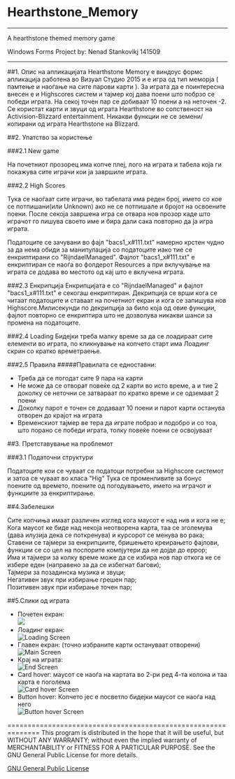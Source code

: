 # Hearthstone_Memory
--------------------
A hearthstone themed memory game

Windows Forms Project by: 
Nenad Stankovikj 141509


---
##1. Опис на апликацијата
Hearthstone Memory е виндоус формс апликација работена во Визуал Студио 2015 и е игра од тип меморја ( памтење и наоѓање на сите парови карти ).
За играта да е поинтересна внесен е и Highscores систем и тајмер кој дава поени што побрзо се победи играта. На секој точен пар се добиваат 10 поени а на неточен -2.
Се користат карти и звуци од играта Hearthstone во сопственост на Activision-Blizzard entertainment. 
Никакви функции не се земени/копирани од играта Hearthstone на Blizzard.

##2. Упатство за користењe

###2.1 New game

На почетниот прозорец има копче плеј, лого на играта и табела која ги покажува сите играчи кои ја завршиле играта.

###2.2 High Scores

Тука се наоѓаат сите играчи, во табелата има реден број, името со кое се потпишани(или Unknown) ако не се потпишале и бројот на освоените поени.
После секоја завршена игра се отвара нов прозор каде што играчот го пишува своето име и бира дали сака повторно да ја игра играта.

Податоците се зачувани во фајл "bacs1_x#111.txt" намерно крстен чудно за да нема обиди за манипулација со податоците иако тие се
енкриптирани со "RijndaelManaged". Фајлот "bacs1_x#111.txt" е енкриптиран се наоѓа во фолдерот Resources а при вклучување на играта 
се додава во местото од кај што е вклучена играта.

###2.3 Енкрипција
Енкрипцијата е со "RijndaelManaged" и фајлот  "bacs1_x#111.txt" е секогаш енкриптиран. Декрипција се врши кога се читаат податоците и ставаат 
на почетниот екран и кога се запишува нов Highscore.Милисекунди по декрипција за било која од овие функции, фајлот повторно се енкриптира
што не дозволува никакви шанси за промена на податоците.

###2.4 Loading
Бидејки треба малку време за да се лоадираат сите елементи во играта, по кликнување на копчето старт има Лоадинг скрин со кратко времетраење. 

###2.5 Правила
#####Правилата се едноставни:

* Треба да се погодат сите 9 пара на карти
* Не може да се отворат повеќе од 2 карти во исто време, а и тие 2 доколку се неточни се затвараат по кратко време и се одземаат 2 поени
* Доколку парот е точен се додаваат 10 поени и парот карти останува отворен до крајот на играта 
* Временскиот тајмер ве тера да играте побрзо и подобро и со тоа, што порано се победи играта, толку повеќе поени се освојуваат


##3. Претставување на проблемот

###3.1 Податочни структури

Податоците кои се чуваат се податоци потребни за Highscore системот и затоа се чуваат во класа "Hig"
Тука се променливите за бонус поените од времето, поените од погодувањето, името на играчот и функциите за енкриптирање.

##4.Забелешки

Сите копчиња имаат различен изглед кога маусот е над нив и кога не е;<br />
Кога маусот ке биде над некоја неотворена карта, таа се зголемува (дава илузија дека се поткренува) и курсорот се менува во рака;<br />
Ставени се тајмери за енкрипциите, бришењето креирањето фајлови, функции се со цел на поспорите компјутери да не дојде до еррор;<br />
Има и тајмери за колку време може да се избира нов пар откога ке се избере еден (направено за да се избегнат багови);<br />
Тајмери за позадинска музика и звуци;<br />
Негативен звук при избирање грешен пар;<br />
Позитивен звук при избирање точен пар;<br />

##5.Слики од играта
<ul>
<li> Почетен екран: <br />
<img src="http://i.imgur.com/KsnyCQl.png alt="Start Screen"/> </li>
<li> Лоадинг екран:<br />
<img src="http://i.imgur.com/efUZPvs.png"alt="Loading Screen"/> </li>
<li> Главен екран:    (точно избраните карти остануваат отворени) <br />
<img src="http://i.imgur.com/uvEYWgl.png"alt="Main Screen"/> </li>
<li> Крај на играта: <br />
<img src="http://i.imgur.com/eJ6cn2U.png"alt="End Screen"/> </li>
<li> Card hover:  маусот се наоѓа на картата во 2-ри ред 4-та колона и таа карта е поголема  <br />
<img src="http://i.imgur.com/Vm3OI16.png"alt="Card hover Screen"/> </li>
<li> Button hover: Копчето јес е посветло бидејки маусот се наоѓа над него <br />
<img src="http://i.imgur.com/Cdjjc2A.png" alt="Button hover Screen"/> </li>
</ul> 
 

==============================================================
This program is distributed in the hope that it will be useful,
but WITHOUT ANY WARRANTY; without even the implied warranty of
MERCHANTABILITY or FITNESS FOR A PARTICULAR PURPOSE.  See the
GNU General Public License for more details.

[GNU General Public License](https://github.com/NatashaL/Sudoku/blob/master/COPYING.md)

